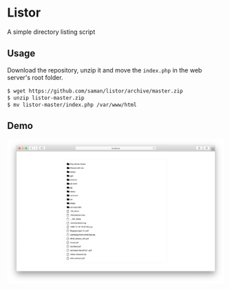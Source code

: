 # Listor
A simple directory listing script

## Usage
Download the repository, unzip it and move the `index.php` in the web server's root folder.

```
$ wget https://github.com/saman/listor/archive/master.zip
$ unzip listor-master.zip
$ mv listor-master/index.php /var/www/html
```
## Demo
![Listor Demo Image](./demo.png)

